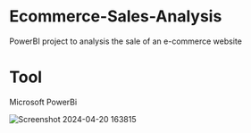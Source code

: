 # Ecommerce-Sales-Analysis

PowerBI project to analysis the sale of an e-commerce website

# Tool
Microsoft PowerBi

![Screenshot 2024-04-20 163815](https://github.com/vishank71/Ecommerce-Sales-Analysis/assets/136546283/a31c2c3a-57f5-4ff8-b87b-844479d43865)
